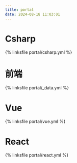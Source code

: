 ```yaml
---
title: portal
date: 2024-08-18 11:03:01
---
```


# Csharp

{% linksfile portal/csharp.yml %}

# 前端

{% linksfile portal/_data.yml %}

# Vue

{% linksfile portal/vue.yml %}

# React

{% linksfile portal/react.yml %}
